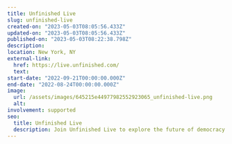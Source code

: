 ```yaml
---
title: Unfinished Live
slug: unfinished-live
created-on: "2023-05-03T08:05:56.433Z"
updated-on: "2023-05-03T08:05:56.433Z"
published-on: "2023-05-03T08:22:38.798Z"
description:
location: New York, NY
external-link:
  href: https://live.unfinished.com/
  text:
start-date: "2022-09-21T00:00:00.000Z"
end-date: "2022-08-24T00:00:00.000Z"
image:
  url: /assets/images/645215e44977982552923065_unfinished-live.png
  alt:
involvement: supported
seo:
  title: Unfinished Live
  description: Join Unfinished Live to explore the future of democracy and technology.
---
```

